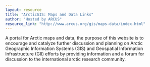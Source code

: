 ```yaml
---
layout: resource
title: "ArcticGIS: Maps and Data Links"
author: "Hosted by ARCUS"
resource_link: "http://www.arcus.org/gis/maps-data/index.html"
---
```


A portal for Arctic maps and data, the purpose of this website is to encourage and catalyze further discussion and planning on Arctic Geographic Information Systems (GIS) and Geospatial Information Infrastructure (GII) efforts by providing information and a forum for discussion to the international arctic research community.

